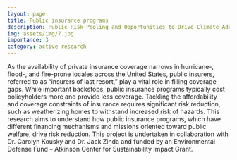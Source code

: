 ```yaml
---
layout: page
title: Public insurance programs
description: Public Risk Pooling and Opportunities to Drive Climate Adaptation
img: assets/img/7.jpg
importance: 3
category: active research
---
```


As the availability of private insurance coverage narrows in hurricane-, flood-, and fire-prone locales across the United States, public insurers, referred to as “insurers of last resort,” play a vital role in filling coverage gaps. While important backstops, public insurance programs typically cost policyholders more and provide less coverage. Tackling the affordability and coverage constraints of insurance requires significant risk reduction, such as weatherizing homes to withstand increased risk of hazards. This research aims to understand how public insurance programs, which have different financing mechanisms and missions oriented toward public welfare, drive risk reduction. This project is undertaken in collaboration with Dr. Carolyn Kousky and Dr. Jack Zinda and funded by an Environmental Defense Fund – Atkinson Center for Sustainability Impact Grant.